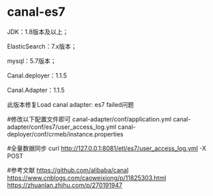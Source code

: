 # canal-es7

JDK：1.8版本及以上；

ElasticSearch：7.x版本；

mysql：5.7版本；

Canal.deployer：1.1.5

Canal.Adapter：1.1.5

此版本修复Load canal adapter: es7 failed问题

#修改以下配置文件即可
canal-adapter/conf/application.yml
canal-adapter/conf/es7/user_access_log.yml
canal-deployer/conf/crmeb/instance.properties


#全量数据同步
curl http://127.0.0.1:8081/etl/es7/user_access_log.yml -X POST

#参考文献
https://github.com/alibaba/canal
https://www.cnblogs.com/caoweixiong/p/11825303.html
https://zhuanlan.zhihu.com/p/270191947
